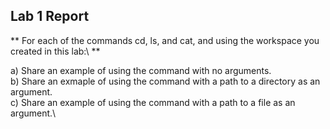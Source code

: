 ## Lab 1 Report
** For each of the commands cd, ls, and cat, and using the workspace you created in this lab:\ ** 

a) Share an example of using the command with no arguments.\
b) Share an exmaple of using the command with a path to a directory as an argument.\
c) Share an example of using the command with a path to a file as an argument.\
